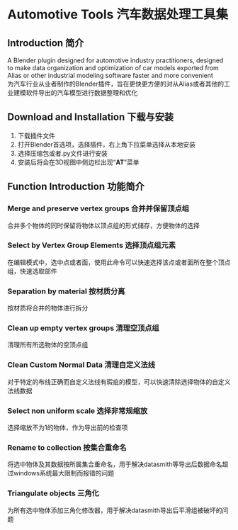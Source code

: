 # Automotive Tools 汽车数据处理工具集
## Introduction  简介

A Blender plugin designed for automotive industry practitioners, designed to make data organization and optimization of car models exported from Alias ​​or other industrial modeling software faster and more convenient  
为汽车行业从业者制作的Blender插件，旨在更快更方便的对从Alias或者其他的工业建模软件导出的汽车模型进行数据整理和优化  

## Download and Installation  下载与安装

1. 下载插件文件
2. 打开Blender首选项，选择插件，右上角下拉菜单选择从本地安装
3. 选择压缩包或者.py文件进行安装
4. 安装后将会在3D视图中侧边栏出现“**AT**”菜单

## Function Introduction  功能简介

### Merge and preserve vertex groups  合并并保留顶点组

合并多个物体的同时保留将物体以顶点组的形式储存，方便物体的选择

### Select by Vertex Group Elements  选择顶点组元素

在编辑模式中，选中点或者面，使用此命令可以快速选择该点或者面所在整个顶点组，快速选取部件

### Separation by material  按材质分离

按材质将合并的物体进行拆分

### Clean up empty vertex groups 清理空顶点组

清理所有所选物体的空顶点组

### Clean Custom Normal Data 清理自定义法线

对于特定的布线正确而自定义法线有瑕疵的模型，可以快速清除选择物体的自定义法线数据

### Select non uniform scale 选择非常规缩放

选择缩放不为1的物体，作为导出前的检查项

### Rename to collection 按集合重命名

将选中物体及其数据按所属集合重命名，用于解决datasmith等导出后数据命名超过windows系统最大限制而报错的问题

### Triangulate objects 三角化

为所有选中物体添加三角化修改器，用于解决datasmith导出后平滑组被破坏的问题
